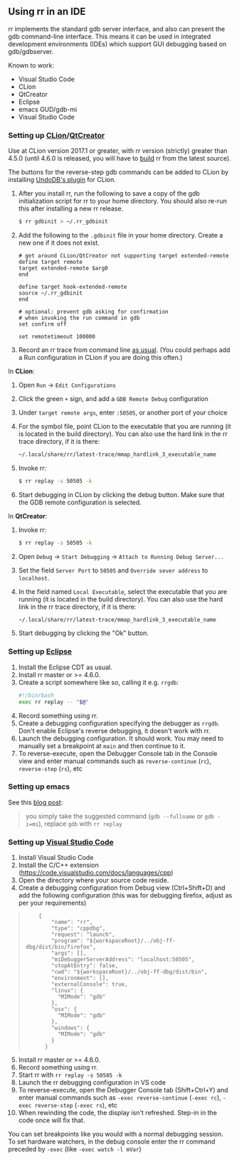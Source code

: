 ## Using rr in an IDE

rr implements the standard gdb server interface, and also can present the gdb command-line interface. This means it can be used in integrated development environments (IDEs) which support GUI debugging based on gdb/gdbserver.

Known to work:
* Visual Studio Code
* CLion
* QtCreator
* Eclipse
* emacs GUD/gdb-mi
* Visual Studio Code

### Setting up [CLion](https://www.jetbrains.com/clion/)/[QtCreator](http://doc.qt.io/qtcreator/)

Use at CLion version 2017.1 or greater, with rr version (strictly) greater than 4.5.0 (until 4.6.0 is released, you will have to [build](Building-And-Installing) rr from the latest source).

The buttons for the reverse-step gdb commands can be added to CLion by installing [UndoDB's plugin](https://plugins.jetbrains.com/clion/plugin/8620-undo-reversible-debugging-integration) for CLion.

1. After you install rr, run the following to save a copy of the gdb initialization script for rr to your home directory. You should also re-run this after installing a new rr release.

    ```bash
    $ rr gdbinit > ~/.rr_gdbinit
    ```
2. Add the following to the `.gdbinit` file in your home directory. Create a new one if it does not exist.

    ```gdb
    # get around CLion/QtCreator not supporting target extended-remote
    define target remote
    target extended-remote $arg0
    end

    define target hook-extended-remote
    source ~/.rr_gdbinit
    end

    # optional: prevent gdb asking for confirmation
    # when invoking the run command in gdb
    set confirm off

    set remotetimeout 100000

    ```
3. Record an rr trace from command line [as usual](Usage). (You could perhaps add a Run configuration in CLion if you are doing this often.)

In __CLion__:

1. Open `Run` -> `Edit Configurations`
2. Click the green `+` sign, and add a `GDB Remote Debug` configuration
3. Under `target remote args`, enter `:50505`, or another port of your choice
4. For the symbol file, point CLion to the executable that you are running (it is located in the build directory). You can also use the hard link in the rr trace directory, if it is there:

    ```bash
    ~/.local/share/rr/latest-trace/mmap_hardlink_3_executable_name
    ```
5. Invoke rr:

    ```bash
    $ rr replay -s 50505 -k
    ```
6. Start debugging in CLion by clicking the debug button. Make sure that the GDB remote configuration is selected.

In __QtCreator__:

1. Invoke rr:

    ```bash
    $ rr replay -s 50505 -k
    ```
2. Open `Debug` -> `Start Debugging` -> `Attach to Running Debug Server...`
3. Set the field `Server Port` to `50505` and `Override sever address` to `localhost`.
4. In the field named `Local Executable`, select the executable that you are running (it is located in the build directory). You can also use the hard link in the rr trace directory, if it is there:

    ```bash
    ~/.local/share/rr/latest-trace/mmap_hardlink_3_executable_name
    ```
5. Start debugging by clicking the "Ok" button.

### Setting up [Eclipse](https://eclipse.org/)

1. Install the Eclipse CDT as usual.
2. Install rr master or >= 4.6.0.
3. Create a script somewhere like so, calling it e.g. `rrgdb`:
    ```bash
    #!/bin/bash
    exec rr replay -- "$@"
    ```
4. Record something using rr.
5. Create a debugging configuration specifying the debugger as `rrgdb`. Don't enable Eclipse's reverse debugging, it doesn't work with rr.
6. Launch the debugging configuration. It should work. You may need to manually set a breakpoint at `main` and then continue to it.
7. To reverse-execute, open the Debugger Console tab in the Console view and enter manual commands such as `reverse-continue` (`rc`), `reverse-step` (`rs`), etc

### Setting up emacs

See this [blog post](http://notes.secretsauce.net/notes/2017/02/24_interfacing-rr-to-gdb-in-gnu-emacs.html):
> you simply take the suggested command (`gdb --fullname` or `gdb -i=mi`), replace `gdb` with `rr replay`

### Setting up [Visual Studio Code](https://code.visualstudio.com/)

1. Install Visual Studio Code
2. Install the C/C++ extension (https://code.visualstudio.com/docs/languages/cpp)
3. Open the directory where your source code reside.
4. Create a debugging configuration from Debug view (Ctrl+Shift+D) and add the following configuration (this was for debugging firefox, adjust as per your requirements)
>         {
>             "name": "rr",
>             "type": "cppdbg",
>             "request": "launch",
>             "program": "${workspaceRoot}/../obj-ff-dbg/dist/bin/firefox",
>             "args": [],
>             "miDebuggerServerAddress": "localhost:50505",
>             "stopAtEntry": false,
>             "cwd": "${workspaceRoot}/../obj-ff-dbg/dist/bin",
>             "environment": [],
>             "externalConsole": true,
>             "linux": {
>               "MIMode": "gdb"
>             },
>             "osx": {
>               "MIMode": "gdb"
>             },
>             "windows": {
>               "MIMode": "gdb"
>             }
>           }
5. Install rr master or >= 4.6.0.
6. Record something using rr.
7. Start rr with ```rr replay -s 50505 -k```
8. Launch the rr debugging configuration in VS code
9. To reverse-execute, open the Debugger Console tab (Shift+Ctrl+Y) and enter manual commands such as `-exec reverse-continue` (`-exec rc`), `-exec reverse-step` (`-exec rs`), etc
10. When rewinding the code, the display isn't refreshed. Step-in in the code once will fix that.

You can set breakpoints like you would with a normal debugging session. To set hardware watchers, in the debug console enter the rr command preceded by ```-exec``` (like ```-exec watch -l mVar```)
